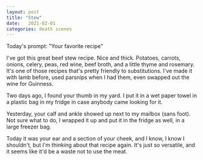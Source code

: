 ```yaml
---
layout: post
title: "Stew"
date:   2021-02-01
categories: death scenes
---
```

Today's prompt: "Your favorite recipe"

I've got this great beef stew recipe. Nice and thick. Potatoes, carrots, onions, celery, peas, red wine, beef broth, and a little thyme and rosemary. It's one of those recipes that's pretty friendly to substitutions. I've made it with lamb before, used parsnips when I had them, even swapped out the wine for Guinness.

Two days ago, I found your thumb in my yard. I put it in a wet paper towel in a plastic bag in my fridge in case anybody came looking for it.

Yesterday, your calf and ankle showed up next to my mailbox (sans foot). Not sure what to do, I wrapped it up and put it in the fridge as well, in a large freezer bag.

Today it was your ear and a section of your cheek, and I know, I know I shouldn't, but I'm thinking about that recipe again. It's just so versatile, and it seems like it'd be a waste not to use the meat.
